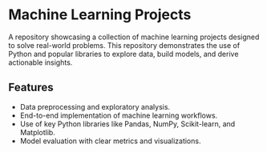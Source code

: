 # Machine Learning Projects

A repository showcasing a collection of machine learning projects designed to solve real-world problems. This repository demonstrates the use of Python and popular libraries to explore data, build models, and derive actionable insights.

## Features
- Data preprocessing and exploratory analysis.
- End-to-end implementation of machine learning workflows.
- Use of key Python libraries like Pandas, NumPy, Scikit-learn, and Matplotlib.
- Model evaluation with clear metrics and visualizations.
